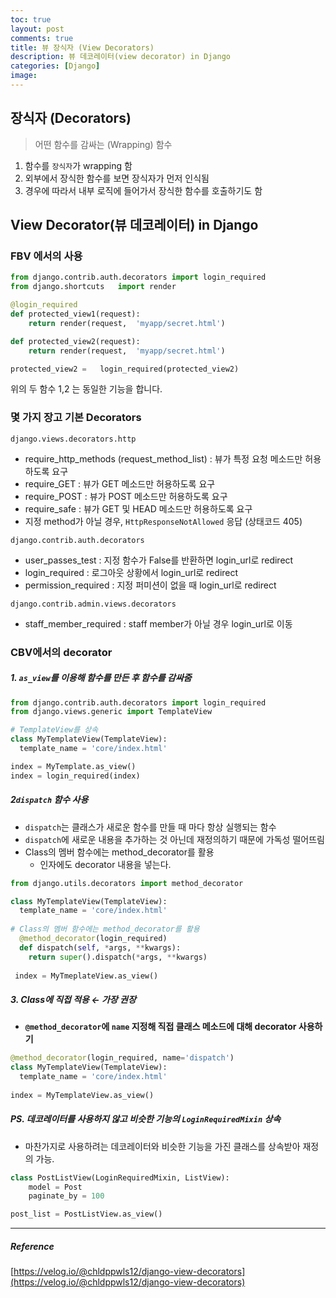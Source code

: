```yaml
---
toc: true
layout: post
comments: true
title: 뷰 장식자 (View Decorators)
description: 뷰 데코레이터(view decorator) in Django
categories: [Django]
image:
---
```


## 장식자 (Decorators)

> 어떤 함수를 감싸는 (Wrapping) 함수

1. 함수를 `장식자`가 wrapping 함
2. 외부에서 장식한 함수를 보면 장식자가 먼저 인식됨 
3. 경우에 따라서 내부 로직에 들어가서 장식한 함수를 호출하기도 함

## View Decorator(뷰 데코레이터) in Django

### FBV 에서의 사용

```python
from django.contrib.auth.decorators	import login_required
from django.shortcuts	import render

@login_required
def protected_view1(request):
	return render(request,	'myapp/secret.html')

def protected_view2(request):
	return render(request,	'myapp/secret.html')

protected_view2	=	login_required(protected_view2)
```

위의 두 함수 1,2 는 동일한 기능을 합니다. 

### 몇 가지 장고 기본 Decorators

`django.views.decorators.http`

- require_http_methods (request_method_list) : 뷰가 특정 요청 메소드만 허용하도록 요구
- require_GET : 뷰가 GET 메소드만 허용하도록 요구
- require_POST : 뷰가 POST 메소드만 허용하도록 요구
- require_safe : 뷰가 GET 및 HEAD 메소드만 허용하도록 요구
- 지정 method가 아닐 경우, `HttpResponseNotAllowed` 응답 (상태코드 405)

`django.contrib.auth.decorators`

- user_passes_test : 지정 함수가 False를 반환하면 login_url로 redirect
- login_required : 로그아웃 상황에서 login_url로 redirect
- permission_required : 지정 퍼미션이 없을 때 login_url로 redirect

`django.contrib.admin.views.decorators`

- staff_member_required : staff member가 아닐 경우 login_url로 이동

### CBV에서의 decorator

##### 1.  `as_view`를 이용해 함수를 만든 후 함수를 감싸줌

```python
from django.contrib.auth.decorators import login_required
from django.views.generic import TemplateView

# TemplateView를 상속
class MyTemplateView(TemplateView):
  template_name = 'core/index.html'

index = MyTemplate.as_view()
index = login_required(index)
```

##### 2`dispatch` 함수 사용
- `dispatch`는 클래스가 새로운 함수를 만들 때 마다 항상 실행되는 함수
- `dispatch`에 새로운 내용을 추가하는 것 아닌데 재정의하기 때문에 가독성 떨어뜨림
- Class의 멤버 함수에는 method_decorator를 활용
    - 인자에도 decorator 내용을 넣는다.

```python
from django.utils.decorators import method_decorator

class MyTemplateView(TemplateView):
  template_name = 'core/index.html'
  
# Class의 멤버 함수에는 method_decorator를 활용
  @method_decorator(login_required)
  def dispatch(self, *args, **kwargs):
    return super().dispatch(*args, **kwargs)
    
 index = MyTmeplateView.as_view()
```

##### 3. **Class에 직접 적용** ← 가장 권장

- **`@method_decorator`에 `name` 지정해 직접 클래스 메소드에 대해 decorator 사용하기**

```python
@method_decorator(login_required, name='dispatch')
class MyTemplateView(TemplateView):
  template_name = 'core/index.html'
  
index = MyTemplateView.as_view()
```

##### PS. 데코레이터를 사용하지 않고 비슷한 기능의 `LoginRequiredMixin` 상속
- 마찬가지로 사용하려는 데코레이터와 비슷한 기능을 가진 클래스를 상속받아 재정의 가능.

```python
class PostListView(LoginRequiredMixin, ListView):
    model = Post
    paginate_by = 100

post_list = PostListView.as_view()
```


--------
##### Reference

[https://velog.io/@chldppwls12/django-view-decorators](https://velog.io/@chldppwls12/django-view-decorators)